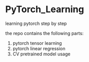 # PyTorch_Learning

learning pytorch step by step

the repo contains the following parts:

1. pytorch tensor learning
2. pytorch linear regression
3. CV pretrained model usage